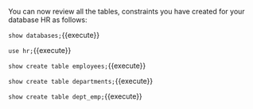 

You can now review all the tables, constraints you have created for your database HR as follows:

`show databases;`{{execute}}

`use hr;`{{execute}}

`show create table employees;`{{execute}}

`show create table departments;`{{execute}}

`show create table dept_emp;`{{execute}}

